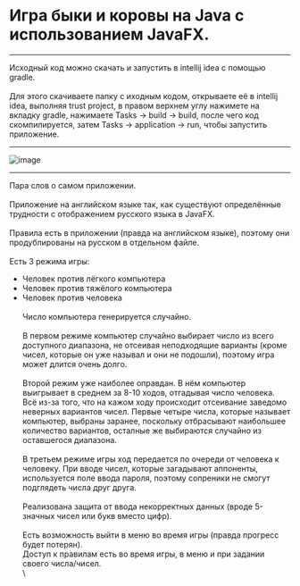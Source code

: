 # Игра быки и коровы на Java с использованием JavaFX. # 
***
Исходный код можно скачать и запустить в intellij idea с помощью gradle. \
\
Для этого скачиваете папку с иходным кодом, открываете её в intellij idea, выполняя trust project, в правом верхнем углу нажимете на вкладку gradle, нажимаете Tasks -> build -> build, после чего код скомпилируется, затем Tasks -> application -> run, чтобы запустить приложение. 
***
![image](https://user-images.githubusercontent.com/81764092/133647179-0bf17464-d098-432a-81e4-fde72540405e.png)
***
Пара слов о самом приложении.\
\
Приложение на английском языке так, как существуют определённые трудности с отображением русского языка в JavaFX.\
\
Правила есть в приложении (правда на английском языке), поэтому они продублированы на русском в отдельном файле.\
\
Есть 3 режима игры:
* Человек против лёгкого компьютера
* Человек против тяжёлого компьютера
* Человек против человека  
\
Число компьютера генерируется случайно. \
\
В первом режиме компьютер случайно выбирает число из всего доступного диапазона, не отсеивая неподходящие варианты (кроме чисел, которые он уже называл и они не подошли), поэтому игра может длится очень долго. \
\
Второй режим уже наиболее оправдан. В нём компьютер выигрывает в среднем за 8-10 ходов, отгадывая число человека. Всё из-за того, что на кажом ходу происходит отсеивание заведомо неверных вариантов чисел. Первые четыре числа, которые называет компьютер, выбраны заранее, поскольку отбрасывают наибольшее количество вариантов, осталные же выбираются случайно из оставшегося диапазона. \
\
В третьем режиме игры ход передается по очереди от человека к человеку. При вводе чисел, которые загадывают аппоненты, используется поле ввода пароля, поэтому сопреники не смогут подглядеть числа друг друга.\
\
Реализована защита от ввода некорректных данных (вроде 5-значных чисел или букв вместо цифр). \
\
Есть возможность выйти в меню во время игры (правда прогресс будет потерян).
\
Доступ к правилам есть во время игры, в меню и при задании своего числа/чисел.\
\
